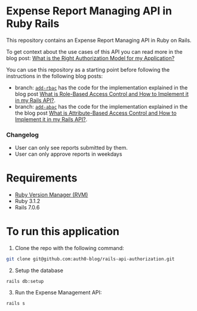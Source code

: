 # Expense Report Managing API in Ruby Rails

This repository contains an Expense Report Managing API in Ruby on Rails. 

To get context about the use cases of this API you can read more in the blog post: [What is the Right Authorization Model for my Application?](https://auth0.com/blog/whats-the-right-authorization-model-for-my-application/#Using-Roles)

You can use this repository as a starting point before following the instructions in the following blog posts:

- branch: [`add-rbac`](https://github.com/auth0-blog/rails-api-authorization/tree/add-rbac) has the code for the implementation explained in the blog post [What is Role-Based Access Control and How to Implement it in my Rails API?](https://auth0.com/blog/what-is-rbac-and-how-to-implement-it-rails-api).
- branch: [`add-abac`](https://github.com/auth0-blog/rails-api-authorization/tree/add-rbac) has the code for the implementation explained in the the blog post [What is Attribute-Based Access Control and How to Implement it in my Rails API?](https://auth0.com/blog/what-is-rbac-and-how-to-implement-it-rails-api).

### Changelog
- User can only see reports submitted by them.
- User can only approve reports in weekdays

# Requirements

- [Ruby Version Manager (RVM)](https://rvm.io/)  
- Ruby 3.1.2 
- Rails 7.0.6

# To run this application

1. Clone the repo with the following command:

  ```bash
  git clone git@github.com:auth0-blog/rails-api-authorization.git
  ```

2. Setup the database 

  ```
  rails db:setup
  ```

3. Run the Expense Management API:

  ```bash
  rails s
  ```
